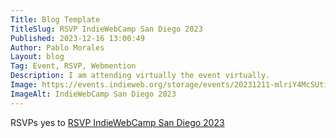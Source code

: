 ```yaml
---
Title: Blog Template
TitleSlug: RSVP IndieWebCamp San Diego 2023
Published: 2023-12-16 13:00:49
Author: Pablo Morales
Layout: blog
Tag: Event, RSVP, Webmention
Description: I am attending virtually the event virtually.
Image: https://events.indieweb.org/storage/events/20231211-mlriY4McSUtitGVLskhbbMNxLV8qSa.jpg
ImageAlt: IndieWebCamp San Diego 2023
---
```

<div class="f5 f3-ns lh-copy  georgia" markdown="1">
  <p class="p-summary">
    RSVPs <span class="p-rsvp dark-green">yes</span> 
    to <a href="https://events.indieweb.org/2023/12/indiewebcamp-san-diego-2023-ZEDdVaxIcQjz" class="u-in-reply-to">RSVP IndieWebCamp San Diego 2023</a>
  </p>



</div>